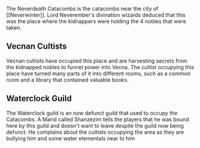 The Neverdeath Catacombs is the catacombs near the city of [[Neverwinter]]. Lord Neverember's divination wizards deduced that this was the place where the kidnappers were holding the 4 nobles that were taken.

## Vecnan Cultists
Vecnan cultists have occupied this place and are harvesting secrets from the kidnapped nobles to funnel power into Vecna. The cultist occupying this place have turned many parts of it into different rooms, such as a common room and a library that contained valuable books.

## Waterclock Guild
The Waterclock guild is an now defunct guild that used to occupy the Catacombs. A Marid called Shanzezim tells the players that he was bound here by this guild and doesn't want to leave despite the guild now being defunct. He complains about the cultists occupying the area as they are bullying him and some water elementals near to him